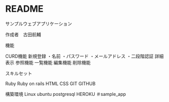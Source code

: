# README
サンプルウェブアプリケーション

作成者　古田航輔

機能

CURD機能
新規登録
・名前
・パスワード
・メールアドレス
・二段階認証
詳細表示
参照機能
一覧機能
編集機能
削除機能

スキルセット

Ruby
Ruby on rails
HTML
CSS
GIT
GITHUB

構築環境
Linux
ubuntu
postgresql
HEROKU
＃sample_app
